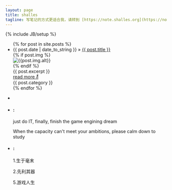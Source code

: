 ```yaml
---
layout: page
title: shalles
tagline: 写笔记的方式更适合我，请转到 [https://note.shalles.org](https://note.shalles.org)
---
```

{% include JB/setup %}

<div class="container">
    <div class="posts-box">
        <ul class="posts">
            {% for post in site.posts %}
            <li class="article-box">
                <div class="title">
                    <span>{{ post.date | date_to_string }}</span> &raquo; <a href="{{ BASE_PATH }}{{ post.url }}" title="{{ post.title }}">{{ post.title }}</a>
                </div>
                {% if post.img %}
                <div class="article-img">
                    <img src="{{ BASE_PATH }}{{post.img.url}}" alt="{{post.img.alt}}">
                </div>
                {% endif %}
                <div class="article-excerpt">
                    <span>{{ post.excerpt }}</span>
                </div>
                <a class="more" href="{{ BASE_PATH }}{{ post.url }}">read more ส้้้้้้้้้้้้้้้้้้</a>
                <div class="artible-catgory" title="{{ post.category }}">{{ post.category }}</div>
            </li>
            {% endfor %}
        </ul>
    </div>
    <div class="tools-box">
        <ul>
            <li class="profile"><img src="{{ BASE_PATH }}/assets/images/users/shalles512.jpg" alt=""></li>
            <li class="say">
                <h4>:</h4>
                <p>just do IT, finally, finish the game engining dream</p>
                <p>When the capacity can't meet your ambitions, please calm down to study</p>
            </li>
            <li class="recommend">
                <h4>:</h4>
                <p>1.生于毫末</p>
                <p>2.先利其器</p>
                <p>5.游戏人生</p>
            </li>
        </ul>
    </div>
</div>

